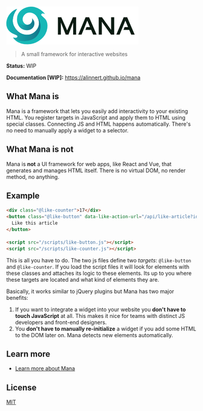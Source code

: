![Mana](/packages/docs/src/.vuepress/public/brand-350.png)

> A small framework for interactive websites

**Status:** WIP

**Documentation [WIP]:** https://alinnert.github.io/mana

## What Mana is

Mana is a framework that lets you easily add interactivity to your existing HTML. You register targets in JavaScript and apply them to HTML using special classes. Connecting JS and HTML happens automatically. There's no need to manually apply a widget to a selector.

## What Mana is not

Mana is **not** a UI framework for web apps, like React and Vue, that generates and manages HTML itself. There is no virtual DOM, no render method, no anything.

## Example

~~~ html
<div class="@like-counter">17</div>
<button class="@like-button" data-like-action-url="/api/like-article?id=123">
  Like this article
</button>

<script src="/scripts/like-button.js"></script>
<script src="/scripts/like-counter.js"></script>
~~~

This is all you have to do. The two js files define two *targets*: `@like-button` and `@like-counter`. If you load the script files it will look for elements with these classes and attaches its logic to these elements. Its up to you where these targets are located and what kind of elements they are.

Basically, it works similar to jQuery plugins but Mana has two major benefits:

1. If you want to integrate a widget into your website you **don't have to touch JavaScript** at all. This makes it nice for teams with distinct JS developers and front-end designers.
1. You **don't have to manually re-initialize** a widget if you add some HTML to the DOM later on. Mana detects new elements automatically.

## Learn more

- [Learn more about Mana](https://alinnert.github.io/mana/introduction/)

## License

[MIT](https://github.com/alinnert/mana/blob/master/LICENSE)
